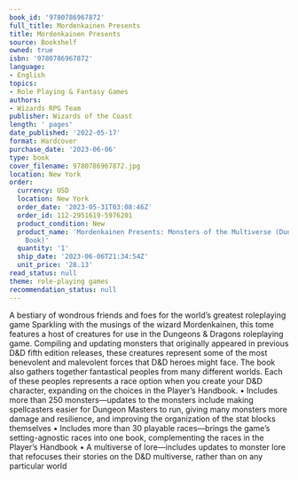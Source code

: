 ```yaml
---
book_id: '9780786967872'
full_title: Mordenkainen Presents
title: Mordenkainen Presents
source: Bookshelf
owned: true
isbn: '9780786967872'
language:
- English
topics:
- Role Playing & Fantasy Games
authors:
- Wizards RPG Team
publisher: Wizards of the Coast
length: ' pages'
date_published: '2022-05-17'
format: Hardcover
purchase_date: '2023-06-06'
type: book
cover_filename: 9780786967872.jpg
location: New York
order:
  currency: USD
  location: New York
  order_date: '2023-05-31T03:08:46Z'
  order_id: 112-2951619-5976201
  product_condition: New
  product_name: 'Mordenkainen Presents: Monsters of the Multiverse (Dungeons & Dragons
    Book)'
  quantity: '1'
  ship_date: '2023-06-06T21:34:54Z'
  unit_price: '28.13'
read_status: null
theme: role-playing games
recommendation_status: null
---
```

A bestiary of wondrous friends and foes for the world’s greatest roleplaying game
Sparkling with the musings of the wizard Mordenkainen, this tome features a host of creatures for use in the Dungeons & Dragons roleplaying game. Compiling and updating monsters that originally appeared in previous D&D fifth edition releases, these creatures represent some of the most benevolent and malevolent forces that D&D heroes might face.
The book also gathers together fantastical peoples from many different worlds. Each of these peoples represents a race option when you create your D&D character, expanding on the choices in the Player’s Handbook.
• Includes more than 250 monsters—updates to the monsters include making spellcasters easier for Dungeon Masters to run, giving many monsters more damage and resilience, and improving the organization of the stat blocks themselves
• Includes more than 30 playable races—brings the game’s setting-agnostic races into one book, complementing the races in the Player’s Handbook
• A multiverse of lore—includes updates to monster lore that refocuses their stories on the D&D multiverse, rather than on any particular world

